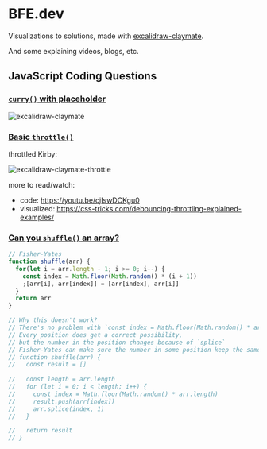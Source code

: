 # BFE.dev

Visualizations to solutions, made with [excalidraw-claymate](https://github.com/dai-shi/excalidraw-claymate).

And some explaining videos, blogs, etc.

## JavaScript Coding Questions

### [`curry()` with placeholder](https://bigfrontend.dev/problem/implement-curry-with-placeholder)

![excalidraw-claymate](https://github.com/yuleicul/bfe.dev/assets/27288153/2e0e14a4-fd79-48da-bea5-0c73a01e9aea)

### [Basic `throttle()`](https://bigfrontend.dev/problem/implement-basic-throttle)

throttled Kirby:
    
![excalidraw-claymate-throttle](https://github.com/yuleicul/bfe.dev/assets/27288153/72bdc0f5-3bf5-49f1-883d-7a79956b5b4e)

more to read/watch:
- code: https://youtu.be/cjIswDCKgu0
- visualized: https://css-tricks.com/debouncing-throttling-explained-examples/

### [Can you `shuffle()` an array?](https://bigfrontend.dev/problem/can-you-shuffle-an-array)

```javascript
// Fisher-Yates
function shuffle(arr) {
  for(let i = arr.length - 1; i >= 0; i--) {
    const index = Math.floor(Math.random() * (i + 1))
    ;[arr[i], arr[index]] = [arr[index], arr[i]]
  }
  return arr
}

// Why this doesn't work?
// There's no problem with `const index = Math.floor(Math.random() * arr.length)`
// Every position does get a correct possibility,
// but the number in the position changes because of `splice`
// Fisher-Yates can make sure the number in some position keep the same
// function shuffle(arr) {
//   const result = []
  
//   const length = arr.length
//   for (let i = 0; i < length; i++) {
//     const index = Math.floor(Math.random() * arr.length)
//     result.push(arr[index])
//     arr.splice(index, 1)
//   }

//   return result
// }
```
